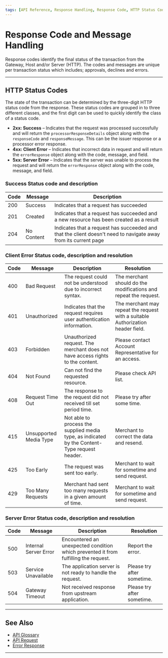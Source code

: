 ```yaml
---
tags: [API Reference, Response Handling, Response Code, HTTP Status Code]
---
```


# Response Code and Message Handling

Response codes identify the final status of the transaction from the Gateway, Host and/or Server (HTTP). The codes and messages are unique per transaction status which includes; approvals, declines and errors. 

---

## HTTP Status Codes

The state of the transaction can be determined by the three-digit HTTP status code from the response. These status codes are grouped in to three different classes, and the first digit can be used to quickly identify the class of a status code.

- **2xx: Success** – Indicates that the request was processed successfully and will return the `processorResponseDetails` object along with the `responseCode` and `responseMessage`. This can be the issuer response or a processor error response.
- **4xx: Client Error** – Indicates that incorrect data in request and will return the `errorResponse` object along with the code, message, and field.
- **5xx: Server Error** – Indicates that the server was unable to process the request and will return the `errorResponse` object along with the code, message, and field.

<!--
type: tab
titles: 2xx, 4xx, 5xx
-->

### Success Status code and description

| Code | Message    | Description                                                                                                    |
|------|------------|----------------------------------------------------------------------------------------------------------------|
| 200  | Success    | Indicates that a request has succeeded                                                                         |
| 201  | Created    | Indicates that a request has succeeded and a new resource has been created as a result                         |
| 204  | No Content | Indicates that a request has succeeded and that the client doesn't need to navigate away from its current page |


<!--
type: tab
-->

### Client Error Status code, description and resolution

| Code | Message                | Description                                                                                   | Resolution                                                                      |
|------|------------------------|-----------------------------------------------------------------------------------------------|---------------------------------------------------------------------------------|
| 400  | Bad Request            | The request could not be understood due to incorrect syntax.                                  | The merchant should do the modifications and repeat the request.                |
| 401  | Unauthorized           | Indicates that the request requires user authentication information.                          | The merchant may repeat the request with a suitable Authorization header field. |
| 403  | Forbidden              | Unauthorized request. The merchant does not have access rights to the content.                | Please contact Account Representative for an access.                            |
| 404  | Not Found              | Can not find the requested resource.                                                          | Please check API list.                                                          |
| 408  | Request Time Out       | The response to the request did not received till set period time.                            | Please try after some time.                                                     |
| 415  | Unsupported Media Type | Not able to process the supplied media type, as indicated by the Content-Type request header. | Merchant to correct the data and resend.                                        |
| 425  | Too Early              | The request was sent too early.                                                               | Merchant to wait for sometime and send request.                                 |
| 429  | Too Many Requests      | Merchant had sent too many requests in a given amount of time.                                | Merchant to wait for sometime and send request.                                 |

<!--
type: tab
-->

### Server Error Status code, description and resolution

| Code | Message               | Description                                                                         | Resolution                 |
|------|-----------------------|-------------------------------------------------------------------------------------|----------------------------|
| 500  | Internal Server Error | Encountered an unexpected condition which prevented it from fulfilling the request. | Report the error.          |
| 503  | Service Unavailable   | The application server is not ready to handle the request.                          | Please try after sometime. |
| 504  | Gateway Timeout       | Not received response from upstream application.                                    | Please try after sometime. |

<!-- type: tab-end -->

---

## See Also

- [API Glossary](?path=docs/english/api-reference/api-glossary.md)
- [API Request](?path=docs/english/api-reference/api-request.md)
- [Error Response](?path=docs/english/api-reference/error-response.md)

---
